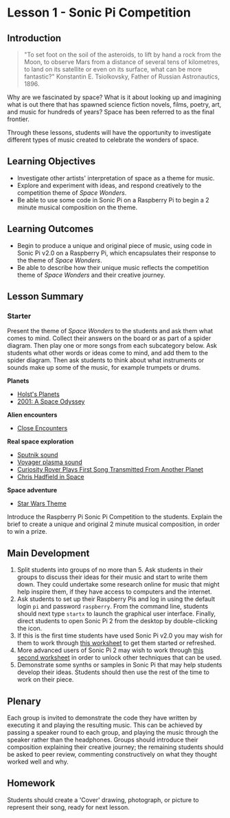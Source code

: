 # Lesson 1 - Sonic Pi Competition

## Introduction

>"To set foot on the soil of the asteroids, to lift by hand a rock from the Moon, to observe Mars from a distance of several tens of kilometres, to land on its satellite or even on its surface, what can be more fantastic?" Konstantin E. Tsiolkovsky, Father of Russian Astronautics, 1896.

Why are we fascinated by space? What is it about looking up and imagining what is out there that has spawned science fiction novels, films, poetry, art, and music for hundreds of years? Space has been referred to as the final frontier.

Through these lessons, students will have the opportunity to investigate different types of music created to celebrate the wonders of space. 

## Learning Objectives

- Investigate other artists' interpretation of space as a theme for music.
- Explore and experiment with ideas, and respond creatively to the competition theme of *Space Wonders*.
- Be able to use some code in Sonic Pi on a Raspberry Pi to begin a 2 minute musical composition on the theme.

## Learning Outcomes

- Begin to produce a unique and original piece of music, using code in Sonic Pi v2.0 on a Raspberry Pi, which encapsulates their response to the theme of *Space Wonders*.
- Be able to describe how their unique music reflects the competition theme of *Space Wonders* and their creative journey.

## Lesson Summary

### Starter

Present the theme of *Space Wonders* to the students and ask them what comes to mind. Collect their answers on the board or as part of a spider diagram. Then play one or more songs from each subcategory below. Ask students what other words or ideas come to mind, and add them to the spider diagram. Then ask students to think about what instruments or sounds make up some of the music, for example trumpets or drums. 

**Planets**
- [Holst's Planets](https://www.youtube.com/watch?v=Jmk5frp6-3Q&list=PLE6996668EC37137C)
- [2001: A Space Odyssey](https://www.youtube.com/watch?v=lrFVU3wQySs)

**Alien encounters**
- [Close Encounters](https://www.youtube.com/watch?v=rnYCboElgHs)

**Real space exploration**
- [Sputnik sound](http://www.skygod.com/audiovideo/sputnik.mp3)
- [Voyager plasma sound]()
- [Curiosity Rover Plays First Song Transmitted From Another Planet]()
- [Chris Hadfield in Space](https://www.youtube.com/watch?v=Q_RB1ENTayU) 

**Space adventure**
- [Star Wars Theme](http://upload.wikimedia.org/wikipedia/en/8/8d/StarWarsMainThemeSnippet.mid)


Introduce the Raspberry Pi Sonic Pi Competition to the students. Explain the brief to create a unique and original 2 minute musical composition, in order to win a prize. 

## Main Development

1. Split students into groups of no more than 5. Ask students in their groups to discuss their ideas for their music and start to write them down. They could undertake some research online for music that might help inspire them, if they have access to computers and the internet.
1. Ask students to set up their Raspberry Pis and log in using the default login `pi` and password `raspberry`. From the command line, students should next type `startx` to launch the graphical user interface. Finally, direct students to open Sonic Pi 2 from the desktop by double-clicking the icon.
1. If this is the first time students have used Sonic Pi v2.0 you may wish for them to work through [this worksheet](http://www.raspberrypi.org/learning/sonic-pi-2-taster/worksheet.md) to get them started or refreshed. 
1. More advanced users of Sonic Pi 2 may wish to work through [this second worksheet](http://www.raspberrypi.org/learning/sonic-pi-2-taster/worksheet-2.md) in order to unlock other techniques that can be used. 
1. Demonstrate some synths or samples in Sonic Pi that may help students develop their ideas. Students should then use the rest of the time to work on their piece.

## Plenary

Each group is invited to demonstrate the code they have written by executing it and playing the resulting music. This can be achieved by passing a speaker round to each group, and playing the music through the speaker rather than the headphones. Groups should introduce their composition explaining their creative journey; the remaining students should be asked to peer review, commenting constructively on what they thought worked well and why.

## Homework

Students should create a 'Cover' drawing, photograph, or picture to represent their song, ready for next lesson. 
